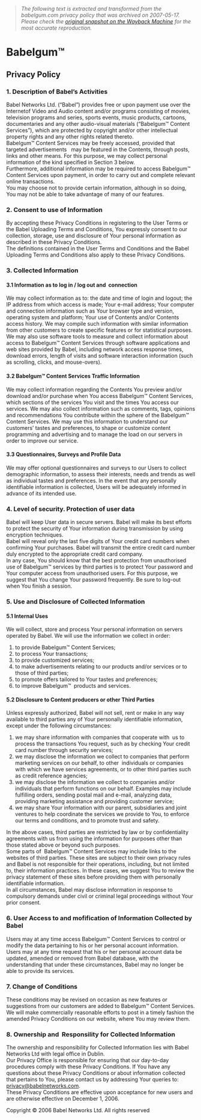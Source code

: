 > *The following text is extracted and transformed from the babelgum.com privacy policy that was archived on 2007-05-17. Please check the [original snapshot on the Wayback Machine](https://web.archive.org/web/20070517083433id_/http%3A//www.babelgum.com/terms_privacy.php) for the most accurate reproduction.*

# Babelgum™

## Privacy Policy

### 1\. Description of Babel’s Activities

Babel Networks Ltd. (“Babel”) provides free or upon payment use over the Internetof Video and Audio content and/or programs consisting of movies, television programs and series, sports events, music products, cartoons, documentaries and any other audio-visual materials (“Babelgum™ Content Services”), which are protected by copyright and/or other intellectual property rights and any other rights related thereto.   
Babelgum™ Content Services may be freely accessed, provided that targeted advertisements   may be featured in the Contents, through posts, links and other means. For this purpose, we may collect personal information of the kind specified in Section 3 below.   
Furthermore, additional information may be required to access Babelgum™ Content Services upon payment, in order to carry out and complete relevant online transactions.  
You may choose not to provide certain information, although in so doing, You may not be able to take advantage of many of our features.

### 2\. Consent to use of Information

By accepting these Privacy Conditions in registering to the User Terms or the Babel Uploading Terms and Conditions, You expressly consent to our collection, storage, use and disclosure of Your personal information as described in these Privacy Conditions.  
The definitions contained in the User Terms and Conditions and the Babel Uploading Terms and Conditions also apply to these Privacy Conditions. 

### 3\. Collected Information

#### 3.1 Information as to log in / log out and  connection

We may collect information as to: the date and time of login and logout; the IP address from which access is made; Your e-mail address; Your computer and connection information such as Your browser type and version, operating system and platform; Your use of Contents and/or Contents access history. We may compile such information with similar information from other customers to create specific features or for statistical purposes. We may also use software tools to measure and collect information about access to Babelgum™ Content Services through software applications and web sites provided by Babel, including network access response times, download errors, length of visits and software interaction information (such as scrolling, clicks, and mouse-overs). 

#### 3.2 Babelgum™ Content Services Traffic Information 

We may collect information regarding the Contents You preview and/or download and/or purchase when You access Babelgum™ Content Services, which sections of the services You visit and the times You access our services. We may also collect information such as comments, tags, opinions and recommendations You contribute within the sphere of the Babelgum™ Content Services. We may use this information to understand our customers’ tastes and preferences, to shape or customize content programming and advertising and to manage the load on our servers in order to improve our service. 

#### 3.3 Questionnaires, Surveys and Profile Data

We may offer optional questionnaires and surveys to our Users to collect demographic information, to assess their interests, needs and trends as well as individual tastes and preferences. In the event that any personally identifiable information is collected, Users will be adequately informed in advance of its intended use. 

### 4\. Level of security. Protection of user data 

Babel will keep User data in secure servers. Babel will make its best efforts to protect the security of Your information during transmission by using encryption techniques.   
Babel will reveal only the last five digits of Your credit card numbers when confirming Your purchases. Babel will transmit the entire credit card number duly encrypted to the appropriate credit card company.  
In any case, You should know that the best protection from unauthorised use of Babelgum™ services by third parties is to protect Your password and Your computer access from unauthorised users. For this purpose, we suggest that You change Your password frequently. Be sure to log-out when You finish a session. 

### 5\. Use and Disclosure of Collected Information 

#### 5.1 Internal Uses 

We will collect, store and process Your personal information on servers operated by Babel. We will use the information we collect in order: 

  1. to provide Babelgum™ Content Services;
  2. to process Your transactions; 
  3. to provide customized services;
  4. to make advertisements relating to our products and/or services or to those of third parties; 
  5. to promote offers tailored to Your tastes and preferences; 
  6. to improve Babelgum™  products and services.



#### 5.2 Disclosure to Content producers or other Third Parties 

Unless expressly authorized, Babel will not sell, rent or make in any way available to third parties any of Your personally identifiable information, except under the following circumstances:

  1. we may share information with companies that cooperate with  us to process the transactions You request, such as by checking Your credit card number through security services;
  2. we may disclose the information we collect to companies that perform marketing services on our behalf, to other  individuals or companies  with which we have services agreements, or to other third parties such as credit reference agencies; 
  3. we may disclose the information we collect to companies and/or individuals that perform functions on our behalf. Examples may include fulfilling orders, sending postal mail and e-mail, analyzing data, providing marketing assistance and providing customer service;
  4. we may share Your information with our parent, subsidiaries and joint ventures to help coordinate the services we provide to You, to enforce our terms and conditions, and to promote trust and safety.



In the above cases, third parties are restricted by law or by confidentiality agreements with us from using the information for purposes other than those stated above or beyond such purposes.  
Some parts of  Babelgum™ Content Services may include links to the websites of third parties. These sites are subject to their own privacy rules and Babel is not responsible for their operations, including, but not limited to, their information practices. In these cases, we suggest You to review the privacy statement of these sites before providing them with personally identifiable information.  
In all circumstances, Babel may disclose information in response to compulsory demands under civil or criminal legal proceedings without Your prior consent. 

### 6\. User Access to and mofification of Information Collected by Babel 

Users may at any time access Babelgum™ Content Services to control or modify the data pertaining to his or her personal account information.  Users may at any time request that his or her personal account data be updated, amended or removed from Babel database, with the understanding that under these circumstances, Babel may no longer be able to provide its services.

### 7\. Change of Conditions

These conditions may be revised on occasion as new features or suggestions from our customers are added to Babelgum™ Content Services.   
We will make commercially reasonable efforts to post in a timely fashion the amended Privacy Conditions on our website, where You may review them.

### 8\. Ownership and  Responsility for Collected Information

The ownership and responsibility for Collected Information lies with Babel Networks Ltd with legal office in Dublin.  
Our Privacy Office is responsible for ensuring that our day-to-day procedures comply with these Privacy Conditions. If You have any questions about these Privacy Conditions or about information collected that pertains to You, please contact us by addressing Your queries to: [privacy@babelnetworks.com](mailto:privacy@babelnetworks.com).  
These Privacy Conditions are effective upon acceptance for new users and are otherwise effective on December 1, 2006. 

Copyright © 2006 Babel Networks Ltd. All rights reserved

